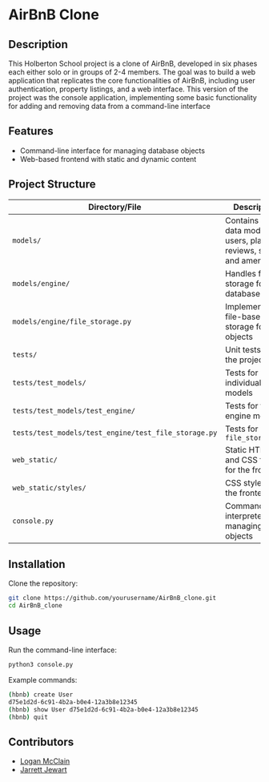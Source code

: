 # AirBnB Clone

## Description
This Holberton School project is a clone of AirBnB, developed in six phases each either solo or in groups of 2-4 members. The goal was to build a web application that replicates the core functionalities of AirBnB, including user authentication, property listings, and a web interface.
This version of the project was the console application, implementing some basic functionality for adding and removing data from a command-line interface

## Features
- Command-line interface for managing database objects
- Web-based frontend with static and dynamic content

## Project Structure
| Directory/File | Description |
|--------------|-------------|
| `models/` | Contains the data models for users, places, reviews, states, and amenities |
| `models/engine/` | Handles file storage for the database |
| `models/engine/file_storage.py` | Implements file-based storage for objects |
| `tests/` | Unit tests for the project |
| `tests/test_models/` | Tests for individual models |
| `tests/test_models/test_engine/` | Tests for the engine module |
| `tests/test_models/test_engine/test_file_storage.py` | Tests for `file_storage.py` |
| `web_static/` | Static HTML and CSS files for the frontend |
| `web_static/styles/` | CSS styles for the frontend |
| `console.py` | Command-line interpreter for managing objects |

## Installation
Clone the repository:
```sh
git clone https://github.com/yourusername/AirBnB_clone.git
cd AirBnB_clone
```

## Usage
Run the command-line interface:
```sh
python3 console.py
```
Example commands:
```sh
(hbnb) create User
d75e1d2d-6c91-4b2a-b0e4-12a3b8e12345
(hbnb) show User d75e1d2d-6c91-4b2a-b0e4-12a3b8e12345
(hbnb) quit
```

## Contributors
- [Logan McClain](https://github.com/AnActualBanana)
- [Jarrett Jewart](https://github.com/jarrettjewart)
